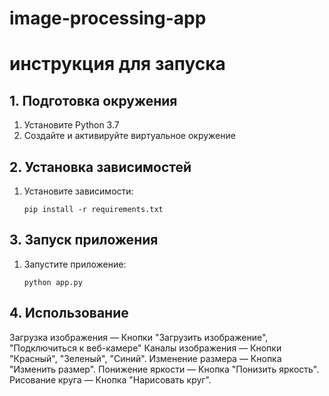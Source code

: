 # image-processing-app

# инструкция для запуска

## 1. Подготовка окружения

1. Установите Python 3.7
2. Создайте и активируйте виртуальное окружение

## 2. Установка зависимостей

1. Установите зависимости:
   ```
   pip install -r requirements.txt
   ```

## 3. Запуск приложения

1. Запустите приложение:
   ```
   python app.py
   ```

## 4. Использование

Загрузка изображения — Кнопки "Загрузить изображение", "Подключиться к веб-камере"
Каналы изображения — Кнопки "Красный", "Зеленый", "Синий".
Изменение размера — Кнопка "Изменить размер".
Понижение яркости — Кнопка "Понизить яркость".
Рисование круга — Кнопка "Нарисовать круг".
